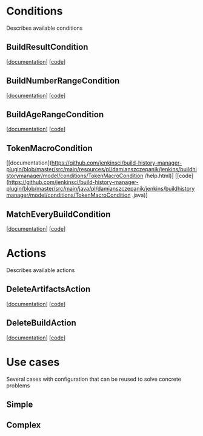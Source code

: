 # Conditions
Describes available conditions

## BuildResultCondition
[[documentation](https://github.com/jenkinsci/build-history-manager-plugin/blob/master/src/main/resources/pl/damianszczepanik/jenkins/buildhistorymanager/model/conditions/BuildResultCondition/help.html)]
[[code](https://github.com/jenkinsci/build-history-manager-plugin/blob/master/src/main/java/pl/damianszczepanik/jenkins/buildhistorymanager/model/conditions/BuildResultCondition.java)]

## BuildNumberRangeCondition
[[documentation](https://github.com/jenkinsci/build-history-manager-plugin/blob/master/src/main/resources/pl/damianszczepanik/jenkins/buildhistorymanager/model/conditions/BuildNumberRangeCondition/help.html)]
[[code](https://github.com/jenkinsci/build-history-manager-plugin/blob/master/src/main/java/pl/damianszczepanik/jenkins/buildhistorymanager/model/conditions/BuildNumberRangeCondition.java)]

## BuildAgeRangeCondition
[[documentation](https://github.com/jenkinsci/build-history-manager-plugin/blob/master/src/main/resources/pl/damianszczepanik/jenkins/buildhistorymanager/model/conditions/BuildAgeRangeCondition/help.html)]
[[code](https://github.com/jenkinsci/build-history-manager-plugin/blob/master/src/main/java/pl/damianszczepanik/jenkins/buildhistorymanager/model/conditions/BuildAgeRangeCondition.java)]

## TokenMacroCondition 
[[documentation](https://github.com/jenkinsci/build-history-manager-plugin/blob/master/src/main/resources/pl/damianszczepanik/jenkins/buildhistorymanager/model/conditions/TokenMacroCondition /help.html)]
[[code](https://github.com/jenkinsci/build-history-manager-plugin/blob/master/src/main/java/pl/damianszczepanik/jenkins/buildhistorymanager/model/conditions/TokenMacroCondition .java)]

## MatchEveryBuildCondition
[[documentation](https://github.com/jenkinsci/build-history-manager-plugin/blob/master/src/main/resources/pl/damianszczepanik/jenkins/buildhistorymanager/model/conditions/MatchEveryBuildCondition/help.html)]
[[code](https://github.com/jenkinsci/build-history-manager-plugin/blob/master/src/main/java/pl/damianszczepanik/jenkins/buildhistorymanager/model/conditions/MatchEveryBuildCondition.java)]


# Actions
Describes available actions
## DeleteArtifactsAction
[[documentation](https://github.com/jenkinsci/build-history-manager-plugin/blob/master/src/main/resources/pl/damianszczepanik/jenkins/buildhistorymanager/model/actions/DeleteArtifactsAction/help.html)]
[[code](https://github.com/jenkinsci/build-history-manager-plugin/blob/master/src/main/java/pl/damianszczepanik/jenkins/buildhistorymanager/model/actions/DeleteArtifactsAction.java)]

## DeleteBuildAction
[[documentation](https://github.com/jenkinsci/build-history-manager-plugin/blob/master/src/main/resources/pl/damianszczepanik/jenkins/buildhistorymanager/model/actions/DeleteBuildAction/help.html)]
[[code](https://github.com/jenkinsci/build-history-manager-plugin/blob/master/src/main/java/pl/damianszczepanik/jenkins/buildhistorymanager/model/actions/DeleteBuildAction.java)]

# Use cases
Several cases with configuration that can be reused to solve concrete problems
## Simple

## Complex
